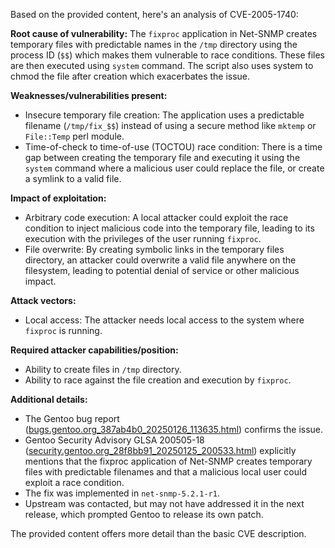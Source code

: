 Based on the provided content, here's an analysis of CVE-2005-1740:

**Root cause of vulnerability:**
The `fixproc` application in Net-SNMP creates temporary files with predictable names in the `/tmp` directory using the process ID (`$$`) which makes them vulnerable to race conditions. These files are then executed using `system` command. The script also uses system to chmod the file after creation which exacerbates the issue.

**Weaknesses/vulnerabilities present:**
- Insecure temporary file creation: The application uses a predictable filename (`/tmp/fix_$$`) instead of using a secure method like `mktemp` or `File::Temp` perl module.
- Time-of-check to time-of-use (TOCTOU) race condition: There is a time gap between creating the temporary file and executing it using the `system` command where a malicious user could replace the file, or create a symlink to a valid file.

**Impact of exploitation:**
- Arbitrary code execution: A local attacker could exploit the race condition to inject malicious code into the temporary file, leading to its execution with the privileges of the user running `fixproc`.
- File overwrite: By creating symbolic links in the temporary files directory, an attacker could overwrite a valid file anywhere on the filesystem, leading to potential denial of service or other malicious impact.

**Attack vectors:**
- Local access: The attacker needs local access to the system where `fixproc` is running.

**Required attacker capabilities/position:**
- Ability to create files in `/tmp` directory.
- Ability to race against the file creation and execution by `fixproc`.

**Additional details:**
- The Gentoo bug report ([bugs.gentoo.org_387ab4b0_20250126_113635.html](bugs.gentoo.org_387ab4b0_20250126_113635.html)) confirms the issue.
- Gentoo Security Advisory GLSA 200505-18 ([security.gentoo.org_28f8bb91_20250125_200533.html](security.gentoo.org_28f8bb91_20250125_200533.html)) explicitly mentions that the fixproc application of Net-SNMP creates temporary files with predictable filenames and that a malicious local user could exploit a race condition.
- The fix was implemented in `net-snmp-5.2.1-r1`.
- Upstream was contacted, but may not have addressed it in the next release, which prompted Gentoo to release its own patch.

The provided content offers more detail than the basic CVE description.